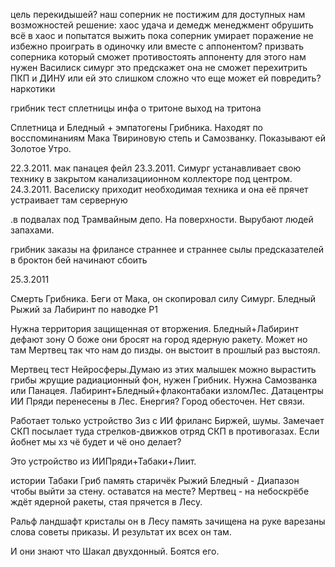 
цель перекидышей? наш соперник не постижим для доступных нам возможностей
	решение: хаос удача и демедж менеджмент
	обрушить всё в хаос и попытатся выжить пока соперник умирает
	поражение не избежно
	проиграть в одиночку или вместе с аппонентом?
	призвать соперника который сможет противостоять аппоненту
	для этого нам нужен Василиск
	симург это предскажет
	она не сможет перехитрить ПКП и ДИНУ или ей это слишком сложно
	что еще может ей повредить? наркотики


грибник тест сплетницы инфа о тритоне выход на тритона

Сплетница и Бледный + эмпатогены Грибника. 
Находят по восспоминаниям Мака Твириновую степь и Самозванку. 
Показывают ей Золотое Утро.





22.3.2011.
	мак панацея фейл
23.3.2011.
	Симург устанавливает свою технику в закрытом канализациионном коллекторе под центром.
24.3.2011.
Васелиску приходит необходимая техника и она её прячет  устраивает там серверную

.в подвалах под Трамвайным депо. На поверхности. Вырубают людей запахами.

грибник заказы на фрилансе страннее и страннее
	сылы предсказателей в броктон бей начинают сбоить

25.3.2011 

Смерть Грибника. Беги от Мака, он скопировал силу Симург.
	Бледный Рыжий за Лабиринт по наводке Р1

Нужна территория защищенная от вторжения. Бледный+Лабиринт дефают зону
	О боже они бросят на город ядерную ракету. Может но там Мертвец так что нам до пизды. он выстоит в прошлый раз выстоял.

Мертвец тест Нейросферы.Думаю из этих малышек можно вырастить грибы жрущие радиационный фон, нужен Грибник. Нужна Самозванка или Панацея.
	Лабиринт+Бледный+флаконтабаки изломЛес. Датацентры ИИ Пряди перенесены в Лес. Енергия? Город обесточен. Нет связи.

Работает только устройство Зиз с ИИ фриланс Биржей, шумы. Замечает СКП посылает туда стрелков-движков отряд СКП в противогазах. Если йобнет мы хз чё будет и чё оно делает?

Это устройство из ИИПряди+Табаки+Лиит.

истории 
Табаки Гриб память старичёк 
Рыжий
Бледный - Диапазон чтобы выйти за стену. оставатся на месте?
Мертвец - на небоскрёбе ждёт ядерной ракеты, стая прячется в Лесу. 


Ральф ландшафт кристалы он в Лесу память зачищена на руке варезаны слова советы приказы. И результат их всех он там.

И они знают что Шакал двухдонный. Боятся его.
